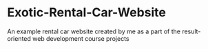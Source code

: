 # Exotic-Rental-Car-Website
An example rental car website created by me as a part of the result-oriented web development course projects
